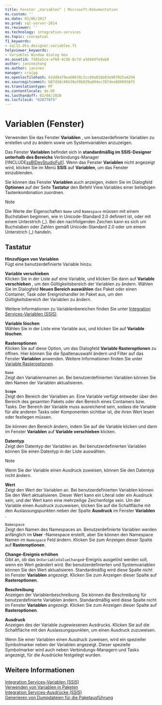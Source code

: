 ```yaml
---
title: Fenster „Variablen“ | Microsoft-Dokumentation
ms.custom: ''
ms.date: 03/06/2017
ms.prod: sql-server-2014
ms.reviewer: ''
ms.technology: integration-services
ms.topic: conceptual
f1_keywords:
- sql12.dts.designer.variables.f1
helpviewer_keywords:
- Variables Window dialog box
ms.assetid: f405e5ce-ef69-4c58-8c7d-a3d44dfe9ab0
author: janinezhang
ms.author: janinez
manager: craigg
ms.openlocfilehash: 62dd9af9ea66678c2cc69a016b83e907025a4294
ms.sourcegitcommit: b87d36c46b39af8b929ad94ec707dee8800950f5
ms.translationtype: MT
ms.contentlocale: de-DE
ms.lasthandoff: 02/08/2020
ms.locfileid: "62877875"
---
```

# <a name="variables-window"></a>Variablen (Fenster)
  Verwenden Sie das Fenster **Variablen** , um benutzerdefinierte Variablen zu erstellen und zu ändern sowie um Systemvariablen anzuzeigen.  
  
 Das Fenster **Variablen** befindet sich in **standardmäßig im SSIS-Designer unterhalb des Bereichs** Verbindungs-Manager [!INCLUDE[ssBIDevStudioFull](../includes/ssbidevstudiofull-md.md)]. Wenn das Fenster **Variablen** nicht angezeigt wird, klicken Sie im Menü **SSIS** auf **Variablen**, um das Fenster einzublenden.  
  
 Sie können das Fenster **Variablen** auch anzeigen, indem Sie im Dialogfeld **Optionen** auf der Seite **Tastatur** den Befehl View.Variables einer beliebigen Tastenkombination zuordnen.  
  
> [!NOTE]
>  Die Werte der Eigenschaften `Name` und `Namespace` müssen mit einem Buchstaben beginnen, wie in Unicode-Standard 2.0 definiert ist, oder mit einem Unterstrich (_). Bei den nachfolgenden Zeichen kann es sich um Buchstaben oder Zahlen gemäß Unicode-Standard 2.0 oder um einem Unterstrich (\_) handeln.  
  
## <a name="options"></a>Tastatur  
 **Hinzufügen von Variablen**  
 Fügt eine benutzerdefinierte Variable hinzu.  
  
 **Variable verschieben**  
 Klicken Sie in der Liste auf eine Variable, und klicken Sie dann auf **Variable verschieben** , um den Gültigkeitsbereich der Variablen zu ändern. Wählen Sie im Dialogfeld **Neuen Bereich auswählen** das Paket oder einen Container, Task oder Ereignishandler im Paket aus, um den Gültigkeitsbereich der Variablen zu ändern.  
  
 Weitere Informationen zu Variablenbereichen finden Sie unter [Integration Services-Variablen &#40;SSIS&#41;](integration-services-ssis-variables.md).  
  
 **Variable löschen**  
 Wählen Sie in der Liste eine Variable aus, und klicken Sie auf **Variable löschen**.  
  
 **Rasteroptionen**  
 Klicken Sie auf diese Option, um das Dialogfeld **Variable Rasteroptionen** zu öffnen. Hier können Sie die Spaltenauswahl ändern und Filter auf das Fenster **Variablen** anwenden. Weitere Informationen finden Sie unter [Variable Rasteroptionen](../../2014/integration-services/variable-grid-options.md).  
  
 `Name`  
 Zeigt den Variablennamen an. Bei benutzerdefinierten Variablen können Sie den Namen der Variablen aktualisieren.  
  
 **`Scope`**  
 Zeigt den Bereich der Variablen an. Eine Variable verfügt entweder über den Bereich des gesamten Pakets oder den Bereich eines Containers bzw. Tasks. Der Bereich der Variable muss ausreichend sein, sodass die Variable für alle anderen Tasks oder Komponenten sichtbar ist, die ihren Wert lesen oder festlegen müssen.  
  
 Sie können den Bereich ändern, indem Sie auf die Variable klicken und dann im Fenster **Variablen** auf **Variable verschieben** klicken.  
  
 **Datentyp**  
 Zeigt den Datentyp der Variablen an. Bei benutzerdefinierten Variablen können Sie einen Datentyp in der Liste auswählen.  
  
> [!NOTE]  
>  Wenn Sie der Variable einen Ausdruck zuweisen, können Sie den Datentyp nicht ändern.  
  
 **Wert**  
 Zeigt den Wert der Variablen an. Bei benutzerdefinierten Variablen können Sie den Wert aktualisieren. Dieser Wert kann ein Literal oder ein Ausdruck sein, und der Wert kann eine mehrzeilige Zeichenfolge sein. Um der Variable einen Ausdruck zuzuweisen, klicken Sie auf die Schaltfläche mit den Auslassungspunkten neben der Spalte **Ausdruck** im Fenster **Variablen** .  
  
 `Namespace`  
 Zeigt den Namen des Namespaces an. Benutzerdefinierte Variablen werden anfänglich im **User** -Namespace erstellt, aber Sie können den Namespace Namen im `Namespace` Feld ändern. Klicken Sie zum Anzeigen dieser Spalte auf **Rasteroptionen**.  
  
 **Change-Ereignis erhöhen**  
 Gibt an, ob das `OnVariableValueChanged`-Ereignis ausgelöst werden soll, wenn ein Wert geändert wird. Bei benutzerdefinierten und Systemvariablen können Sie den Wert aktualisieren. Standardmäßig wird diese Spalte nicht im Fenster **Variablen** angezeigt. Klicken Sie zum Anzeigen dieser Spalte auf **Rasteroptionen**.  
  
 **Beschreibung**  
 Anzeigen der Variablenbeschreibung. Sie können die Beschreibung für benutzerdefinierte Variablen ändern. Standardmäßig wird diese Spalte nicht im Fenster **Variablen** angezeigt. Klicken Sie zum Anzeigen dieser Spalte auf **Rasteroptionen**.  
  
 **Ausdruck**  
 Anzeigen des der Variable zugewiesenen Ausdrucks. Klicken Sie auf die Schaltfläche mit den Auslassungspunkten, um einen Ausdruck zuzuweisen.  
  
 Wenn Sie einer Variablen einen Ausdruck zuweisen, wird ein spezieller Symbolmarker neben der Variablen angezeigt. Dieser spezielle Symbolmarker wird auch neben Verbindungs-Managern und Tasks angezeigt, für die Ausdrücke festgelegt wurden.  
  
## <a name="see-also"></a>Weitere Informationen  
 [Integration Services-Variablen &#40;SSIS&#41;](integration-services-ssis-variables.md)   
 [Verwenden von Variablen in Paketen](../../2014/integration-services/use-variables-in-packages.md)   
 [Integration Services-Ausdrücke &#40;SSIS&#41;](expressions/integration-services-ssis-expressions.md)   
 [Generieren von Dumpdateien für die Paketausführung](troubleshooting/generating-dump-files-for-package-execution.md)  
  
  

